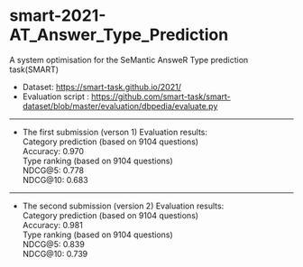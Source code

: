 # smart-2021-AT_Answer_Type_Prediction
A system optimisation for the SeMantic AnsweR Type prediction task(SMART)

- Dataset: https://smart-task.github.io/2021/
- Evaluation script : https://github.com/smart-task/smart-dataset/blob/master/evaluation/dbpedia/evaluate.py
-------------------
- The first submission (verson 1) Evaluation results: <br/>
Category prediction (based on 9104 questions) <br/>
  Accuracy: 0.970 <br/>
Type ranking (based on 9104 questions) <br/>
  NDCG@5:  0.778 <br/>
  NDCG@10: 0.683 <br/>

-------------------
- The second submission (version 2) Evaluation results: <br/>
Category prediction (based on 9104 questions) <br/>
  Accuracy: 0.981 <br/>
Type ranking (based on 9104 questions) <br/>
  NDCG@5:  0.839 <br/>
  NDCG@10: 0.739 <br/>
